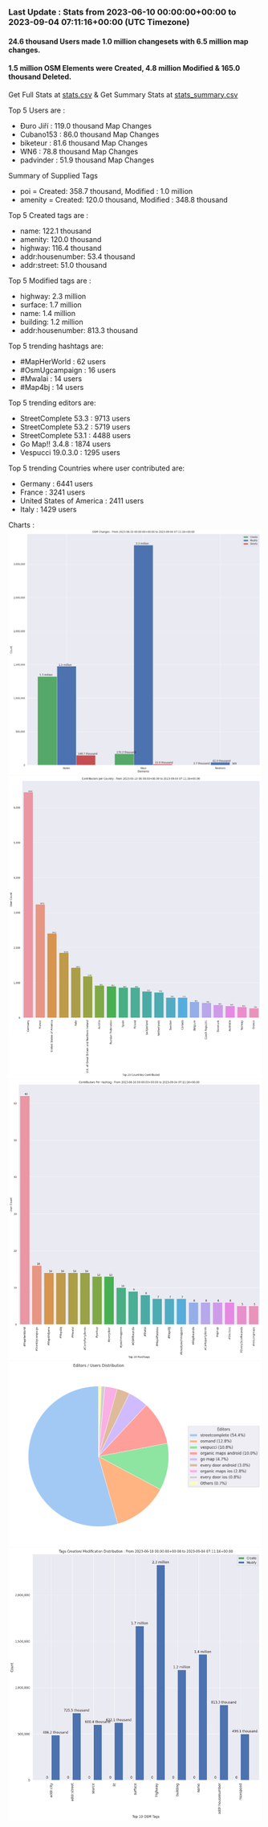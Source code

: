 ### Last Update : Stats from 2023-06-10 00:00:00+00:00 to 2023-09-04 07:11:16+00:00 (UTC Timezone)

#### 24.6 thousand Users made 1.0 million changesets with 6.5 million map changes.
#### 1.5 million OSM Elements were Created, 4.8 million Modified & 165.0 thousand Deleted.
Get Full Stats at [stats.csv](/stats/fieldmappers/Daily/stats.csv)
 & Get Summary Stats at [stats_summary.csv](/stats/fieldmappers/Daily/stats_summary.csv)

Top 5 Users are : 
- Đuro Jiří : 119.0 thousand Map Changes
- Cubano153 : 86.0 thousand Map Changes
- biketeur : 81.6 thousand Map Changes
- WN6 : 78.8 thousand Map Changes
- padvinder : 51.9 thousand Map Changes

Summary of Supplied Tags
- poi = Created: 358.7 thousand, Modified : 1.0 million
- amenity = Created: 120.0 thousand, Modified : 348.8 thousand


Top 5 Created tags are :
- name: 122.1 thousand
- amenity: 120.0 thousand
- highway: 116.4 thousand
- addr:housenumber: 53.4 thousand
- addr:street: 51.0 thousand


Top 5 Modified tags are :
- highway: 2.3 million
- surface: 1.7 million
- name: 1.4 million
- building: 1.2 million
- addr:housenumber: 813.3 thousand


Top 5 trending hashtags are:
- #MapHerWorld : 62 users
- #OsmUgcampaign : 16 users
- #Mwalai : 14 users
- #Map4bj : 14 users


Top 5 trending editors are:
- StreetComplete 53.3 : 9713 users
- StreetComplete 53.2 : 5719 users
- StreetComplete 53.1 : 4488 users
- Go Map!! 3.4.8 : 1874 users
- Vespucci 19.0.3.0 : 1295 users


Top 5 trending Countries where user contributed are:
- Germany : 6441 users
- France : 3241 users
- United States of America : 2411 users
- Italy : 1429 users


 Charts : 
![Alt text](./stats_osm_changes.png) 
![Alt text](./stats_users_per_country.png) 
![Alt text](./stats_users_per_hashtag.png) 
![Alt text](./stats_editors_pie_chart.png) 
![Alt text](./stats_tags.png) 
